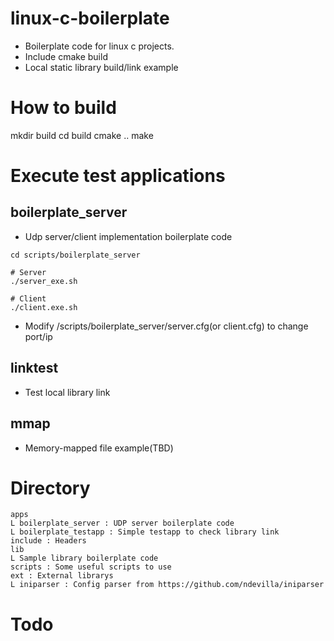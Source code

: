 # linux-c-boilerplate
+ Boilerplate code for linux c projects.
+ Include cmake build 
+ Local static library build/link example

# How to build
mkdir build
cd build
cmake ..
make

# Execute test applications
## boilerplate_server
+ Udp server/client implementation boilerplate code
```
cd scripts/boilerplate_server

# Server
./server_exe.sh

# Client
./client.exe.sh
```
+ Modify /scripts/boilerplate_server/server.cfg(or client.cfg) to change port/ip

## linktest
+ Test local library link

## mmap
+ Memory-mapped file example(TBD)

# Directory
```
apps
L boilerplate_server : UDP server boilerplate code
L boilerplate_testapp : Simple testapp to check library link
include : Headers
lib
L Sample library boilerplate code 
scripts : Some useful scripts to use
ext : External librarys
L iniparser : Config parser from https://github.com/ndevilla/iniparser
```

# Todo 